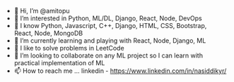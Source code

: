 - 👋 Hi, I’m @amitopu
- 👀 I’m interested in Python, ML/DL, Django, React, Node, DevOps
- 🌱 I know Python, Javascript, C++, Django, HTML, CSS, Bootstrap, React, Node, MongoDB
- 🌱 I’m currently learning and playing with React, Node, Django, ML
- 🌱 I like to solve problems in LeetCode
- 💞️ I’m looking to collaborate on any ML project so I can learn with practical implementation of ML
- 📫 How to reach me ...
      linkedin - https://www.linkedin.com/in/nasiddikyr/

<!---
amitopu/amitopu is a ✨ special ✨ repository because its `README.md` (this file) appears on your GitHub profile.
You can click the Preview link to take a look at your changes.
--->
